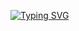 [![Typing SVG](https://readme-typing-svg.herokuapp.com?font=Fira+Code&pause=1000&center=true&vCenter=true&width=435&lines=Hii+Welcome;Informatika+STB+2022;Informatics++Engginerring+2022)](https://git.io/typing-svg)
